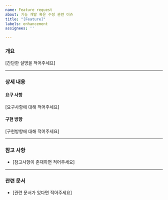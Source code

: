 ```yaml
---
name: Feature request
about: 기능 개발 혹은 수정 관련 이슈
title: "[Feature]"
labels: enhancement
assignees: ''

---
```


### 개요
[간단한 설명을 적어주세요]
  
---

### 상세 내용

#### 요구 사항
[요구사항에 대해 적어주세요]

#### 구현 방향
[구현방향에 대해 적어주세요]

---   

### 참고 사항
- [참고사항이 존재하면 적어주세요]

---

### 관련 문서
- [관련 문서가 있다면 적어주세요]
